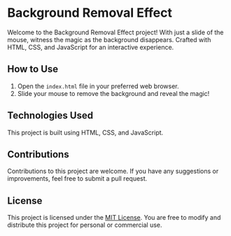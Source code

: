 # Background Removal Effect

Welcome to the Background Removal Effect project! With just a slide of the mouse, witness the magic as the background disappears. Crafted with HTML, CSS, and JavaScript for an interactive experience.

## How to Use

1. Open the `index.html` file in your preferred web browser.
2. Slide your mouse to remove the background and reveal the magic!

## Technologies Used

This project is built using HTML, CSS, and JavaScript.

## Contributions

Contributions to this project are welcome. If you have any suggestions or improvements, feel free to submit a pull request.

## License

This project is licensed under the [MIT License](insert-license-url). You are free to modify and distribute this project for personal or commercial use.
